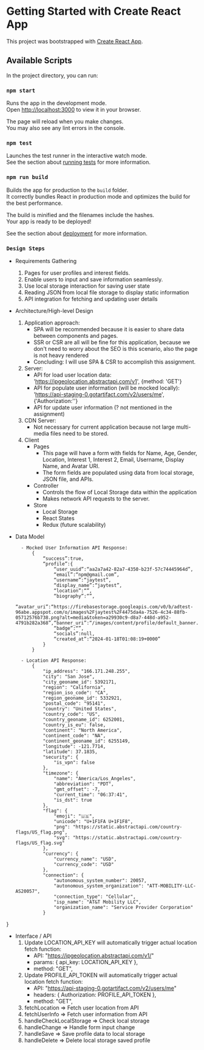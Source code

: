 # Getting Started with Create React App

This project was bootstrapped with [Create React App](https://github.com/facebook/create-react-app).

## Available Scripts

In the project directory, you can run:

### `npm start`

Runs the app in the development mode.\
Open [http://localhost:3000](http://localhost:3000) to view it in your browser.

The page will reload when you make changes.\
You may also see any lint errors in the console.

### `npm test`

Launches the test runner in the interactive watch mode.\
See the section about [running tests](https://facebook.github.io/create-react-app/docs/running-tests) for more information.

### `npm run build`

Builds the app for production to the `build` folder.\
It correctly bundles React in production mode and optimizes the build for the best performance.

The build is minified and the filenames include the hashes.\
Your app is ready to be deployed!

See the section about [deployment](https://facebook.github.io/create-react-app/docs/deployment) for more information.

### `Design Steps`
- Requirements Gathering
  1. Pages for user profiles and interest fields.
  2. Enable users to input and save information seamlessly.
  3. Use local storage interaction for saving user state
  4. Reading JSON from local file storage to display static information
  5. API integration for fetching and updating user details
   
- Architecture/High-level Design
  1. Application approach:
        - SPA will be recommended because it is easier to share data between components and pages.
        - SSR or CSR are all will be fine for this application, because we don't need to worry about the SEO is this scenario, also the page is not heavy rendered
        - Concluding: I will use SPA & CSR to accomplish this assignment.
  2. Server:
        - API for load user location data: 'https://ipgeolocation.abstractapi.com/v1', {method: 'GET'}
        - API for populate user information (will be mocked locally): 'https://api-staging-0.gotartifact.com/v2/users/me', {'Authorization:''}
        - API for update user information (? not mentioned in the assignment)
  3. CDN Server:
        - Not necessary for current application because not large multi-media files need to be stored.
  4. Client
        - Pages
            - This page will have a form with fields for Name, Age, Gender, Location, Interest 1, Interest 2, Email, Username, Display Name, and Avatar URI.
            - The form fields are populated using data from local storage, JSON file, and APIs.
        - Controller
            - Controls the flow of Local Storage data within the application
            - Makes network API requests to the server.
        - Store
            - Local Storage
            - React States
            - Redux (future scalability)

- Data Model
  
        - Mocked User Information API Response: 
            {
                “success”:true,
                “profile”:{
                    “user_uuid”:“aa2a7a42-82a7-4350-b23f-57c74445964d”,
                    “email”:“npm@gmail.com”,
                    “username”:“jaytest”,
                    “display_name”:“jaytest”,
                    “location”:“”,
                    “biography”:“”,
                    “avatar_uri”:“https://firebasestorage.googleapis.com/v0/b/adtest-96abe.appspot.com/o/images%2Fjaytest%2F4475da4a-7526-4c34-88fb-05712576b738.png?alt=media&token=a29930c9-d8a7-448d-a952-4791b282a368”,“banner_uri”:“/images/content/profile/default_banner.png”,
                    “badge”:“”,
                    “socials”:null,
                    “created_at”:“2024-01-18T01:08:19+0000”
                }
            }
            
        - Location API Response:
            {
                "ip_address": "166.171.248.255",
                "city": "San Jose",
                "city_geoname_id": 5392171,
                "region": "California",
                "region_iso_code": "CA",
                "region_geoname_id": 5332921,
                "postal_code": "95141",
                "country": "United States",
                "country_code": "US",
                "country_geoname_id": 6252001,
                "country_is_eu": false,
                "continent": "North America",
                "continent_code": "NA",
                "continent_geoname_id": 6255149,
                "longitude": -121.7714,
                "latitude": 37.1835,
                "security": {
                    "is_vpn": false
                },
                "timezone": {
                    "name": "America/Los_Angeles",
                    "abbreviation": "PDT",
                    "gmt_offset": -7,
                    "current_time": "06:37:41",
                    "is_dst": true
                },
                "flag": {
                    "emoji": "🇺🇸",
                    "unicode": "U+1F1FA U+1F1F8",
                    "png": "https://static.abstractapi.com/country-flags/US_flag.png",
                    "svg": "https://static.abstractapi.com/country-flags/US_flag.svg"
                },
                "currency": {
                    "currency_name": "USD",
                    "currency_code": "USD"
                },
                "connection": {
                    "autonomous_system_number": 20057,
                    "autonomous_system_organization": "ATT-MOBILITY-LLC-AS20057",
                    "connection_type": "Cellular",
                    "isp_name": "AT&T Mobility LLC",
                    "organization_name": "Service Provider Corporation"
                }
}

- Interface / API
  1. Update LOCATION_API_KEY will automatically trigger actual location fetch function: 
      - API: "https://ipgeolocation.abstractapi.com/v1/"
      - params: { api_key: LOCATION_API_KEY },
      - method: "GET",
  2. Update PROFILE_API_TOKEN will automatically trigger actual location fetch function:
      - API: "https://api-staging-0.gotartifact.com/v2/users/me"
      - headers: { Authorization: PROFILE_API_TOKEN },
      - method: "GET",
  3. fetchLocation => Fetch user location from API
  4. fetchUserInfo => Fetch user information from API
  5. handleCheckLocalStorage => Check local storage
  6. handleChange => Handle form input change
  7. handleSave => Save profile data to local storage
  8. handleDelete => Delete local storage saved profile